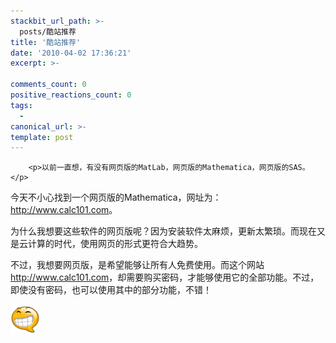 ```yaml
---
stackbit_url_path: >-
  posts/酷站推荐
title: '酷站推荐'
date: '2010-04-02 17:36:21'
excerpt: >-
  
comments_count: 0
positive_reactions_count: 0
tags: 
  - 
canonical_url: >-
template: post
---
```


        <p>以前一直想，有没有网页版的MatLab，网页版的Mathematica，网页版的SAS。</p>
<p>今天不小心找到一个网页版的Mathematica，网址为：<a target="_blank" href="http://www.calc101.com">http://www.calc101.com</a>。</p>
<p>为什么我想要这些软件的网页版呢？因为安装软件太麻烦，更新太繁琐。而现在又是云计算的时代，使用网页的形式更符合大趋势。</p>
<p>不过，我想要网页版，是希望能够让所有人免费使用。而这个网站<a target="_blank" href="http://www.calc101.com">http://www.calc101.com</a>，却需要购买密码，才能够使用它的全部功能。不过，即使没有密码，也可以使用其中的部分功能，不错！</p>
<p><img alt="" src="https://raw.githubusercontent.com/Jeff-Tian/blogengine.net/master/Source/BlogEngine/BlogEngine.NET/App_Data/files/image_205.png"></p>
      